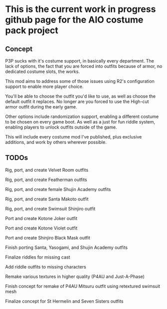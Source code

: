 # This is the current work in progress github page for the AIO costume pack project

## Concept

P3P sucks with it's costume support, in basically every department. The lack of options, the fact that you are forced into outfits because of armor, no dedicated costume slots, the works. 

This mod aims to address some of those issues using R2's configuration support to enable more player choice. 

You'll be able to choose the outfit you'd like to use, as well as choose the default outfit it replaces. No longer are you forced to use the High-cut armor outfit during the early game.

Other options include randomization support, enabling a different costume to be chosen on every game boot. As well as a just for fun riddle system, enabling players to unlock outfits outside of the game.

This will include every costume mod I've published, plus exclusive additions, and work by others wherever possible. 

## TODOs

Rig, port, and create Velvet Room outfits

Rig, port, and create Featherman outfits

Rig, port, and create female Shujin Academy outfits

Rig, port, and create Santa Makoto outfit

Rig, port, and create Swimsuit Shinjiro outfit


Port and create Kotone Joker outfit

Port and create Kotone Violet outfit

Port and create Shinjiro Black Mask outfit


Finish porting Santa, Yasogami, and Shujin Academy outfits

Finalize riddles for missing cast

Add riddle outfits to missing characters

Remake various textures in higher quality (P4AU and Just-A-Phase)

Finish concept for remake of P4AU Mitsuru outfit using retextured swimsuit mesh

Finalize concept for St Hermelin and Seven Sisters outfits




